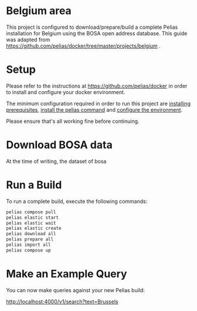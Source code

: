 # Belgium area

This project is configured to download/prepare/build a complete Pelias installation for Belgium 
using the BOSA open address database. 
This guide was adapted from https://github.com/pelias/docker/tree/master/projects/belgium .

# Setup

Please refer to the instructions at <https://github.com/pelias/docker> in order to install and configure your docker environment.

The minimum configuration required in order to run this project are [installing prerequisites](https://github.com/pelias/docker#prerequisites), [install the pelias command](https://github.com/pelias/docker#installing-the-pelias-command) and [configure the environment](https://github.com/pelias/docker#configure-environment).

Please ensure that's all working fine before continuing.

# Download BOSA data

At the time of writing, the dataset of bosa

# Run a Build

To run a complete build, execute the following commands:

```bash
pelias compose pull
pelias elastic start
pelias elastic wait
pelias elastic create
pelias download all
pelias prepare all
pelias import all
pelias compose up
```

# Make an Example Query

You can now make queries against your new Pelias build:

<http://localhost:4000/v1/search?text=Brussels>
